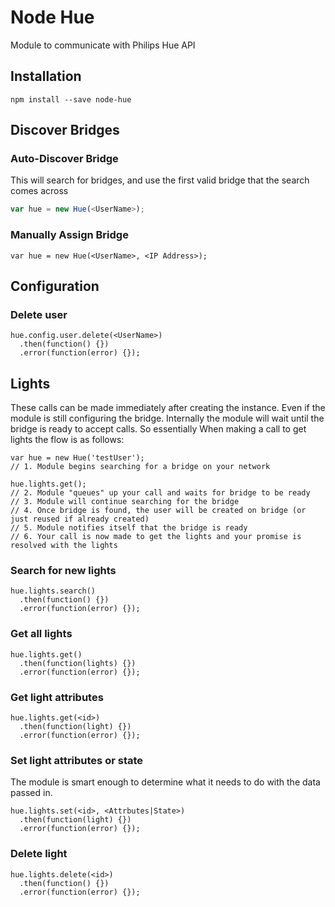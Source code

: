 # Node Hue
Module to communicate with Philips Hue API

## Installation

```shell
npm install --save node-hue
```

## Discover Bridges

### Auto-Discover Bridge
This will search for bridges, and use the first valid bridge that the search comes across

```javascript
var hue = new Hue(<UserName>);
```

### Manually Assign Bridge

```
var hue = new Hue(<UserName>, <IP Address>);
```

## Configuration

### Delete user

```
hue.config.user.delete(<UserName>)
  .then(function() {})
  .error(function(error) {});
```

## Lights
These calls can be made immediately after creating the instance. Even if the module is still configuring the bridge. Internally the module will wait until the bridge is ready to accept calls. So essentially When making a call to get lights the flow is as follows:

```
var hue = new Hue('testUser');
// 1. Module begins searching for a bridge on your network

hue.lights.get();
// 2. Module "queues" up your call and waits for bridge to be ready
// 3. Module will continue searching for the bridge
// 4. Once bridge is found, the user will be created on bridge (or just reused if already created)
// 5. Module notifies itself that the bridge is ready
// 6. Your call is now made to get the lights and your promise is resolved with the lights

```

### Search for new lights

```
hue.lights.search()
  .then(function() {})
  .error(function(error) {});
```

### Get all lights

```
hue.lights.get()
  .then(function(lights) {})
  .error(function(error) {});
```

### Get light attributes

```
hue.lights.get(<id>)
  .then(function(light) {})
  .error(function(error) {});
```

### Set light attributes or state
The module is smart enough to determine what it needs to do with the data passed in.

```
hue.lights.set(<id>, <Attrbutes|State>)
  .then(function(light) {})
  .error(function(error) {});
```

### Delete light

```
hue.lights.delete(<id>)
  .then(function() {})
  .error(function(error) {});
```
